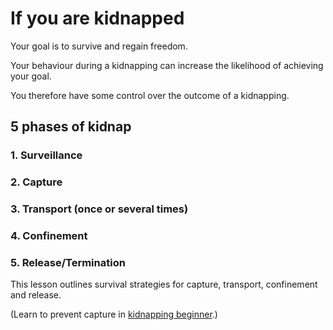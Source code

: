[Title]: # (Kidnap Stages)
[Order]: # (0)

# If you are kidnapped

Your goal is to survive and regain freedom.

Your behaviour during a kidnapping can increase the likelihood of achieving your goal. 

You therefore have some control over the outcome of a kidnapping.

## 5 phases of kidnap

### 1.  Surveillance 

### 2.  Capture

### 3.  Transport (once or several times)

### 4.  Confinement

### 5.  Release/Termination

This lesson outlines survival strategies for capture, transport, confinement and release.

(Learn to prevent capture in [kidnapping beginner](umbrella://lesson/kidnapping/0).)